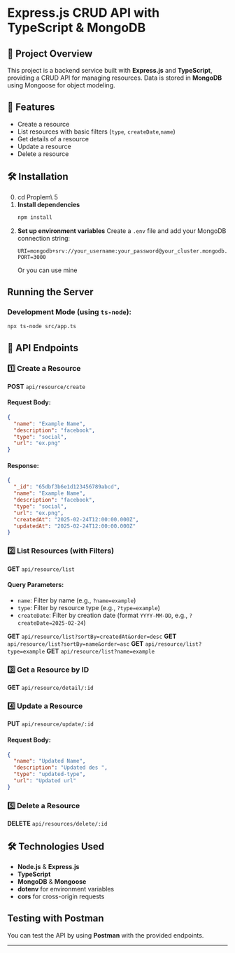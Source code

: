 # Express.js CRUD API with TypeScript & MongoDB

## 🚀 Project Overview

This project is a backend service built with **Express.js** and **TypeScript**, providing a CRUD API for managing resources. Data is stored in **MongoDB** using Mongoose for object modeling.

## 📌 Features

- Create a resource
- List resources with basic filters (`type`, `createDate`,`name`)
- Get details of a resource
- Update a resource
- Delete a resource

## 🛠 Installation

0. cd Proplem\ 5
1. **Install dependencies**
   ```sh
   npm install
   ```
2. **Set up environment variables**
   Create a `.env` file and add your MongoDB connection string:
   ```env
   URI=mongodb+srv://your_username:your_password@your_cluster.mongodb.net/resource
   PORT=3000
   ```
   Or you can use mine

## Running the Server

### Development Mode (using `ts-node`):

```sh
npx ts-node src/app.ts
```

## 📡 API Endpoints

### 1️⃣ Create a Resource

**POST** `api/resource/create`

#### Request Body:

```json
{
  "name": "Example Name",
  "description": "facebook",
  "type": "social",
  "url": "ex.png"
}
```

#### Response:

```json
{
  "_id": "65dbf3b6e1d123456789abcd",
  "name": "Example Name",
  "description": "facebook",
  "type": "social",
  "url": "ex.png",
  "createdAt": "2025-02-24T12:00:00.000Z",
  "updatedAt": "2025-02-24T12:00:00.000Z"
}
```

### 2️⃣ List Resources (with Filters)

**GET** `api/resource/list`

#### Query Parameters:

- `name`: Filter by name (e.g., `?name=example`)
- `type`: Filter by resource type (e.g., `?type=example`)
- `createDate`: Filter by creation date (format `YYYY-MM-DD`, e.g., `?createDate=2025-02-24`)

**GET** `api/resource/list?sortBy=createdAt&order=desc`
**GET** `api/resource/list?sortBy=name&order=asc`
**GET** `api/resource/list?type=example`
**GET** `api/resource/list?name=example`

### 3️⃣ Get a Resource by ID

**GET** `api/resource/detail/:id`

### 4️⃣ Update a Resource

**PUT** `api/resource/update/:id`

#### Request Body:

```json
{
  "name": "Updated Name",
  "description": "Updated des ",
  "type": "updated-type",
  "url": "Updated url"
}
```

### 5️⃣ Delete a Resource

**DELETE** `api/resources/delete/:id`

## 🛠 Technologies Used

- **Node.js** & **Express.js**
- **TypeScript**
- **MongoDB** & **Mongoose**
- **dotenv** for environment variables
- **cors** for cross-origin requests

## Testing with Postman

You can test the API by using **Postman** with the provided endpoints.

---
